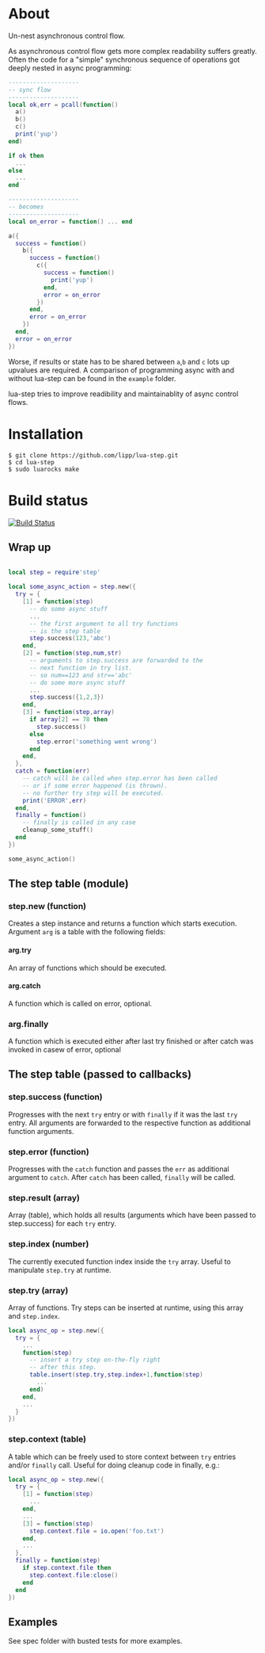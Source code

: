 # About

Un-nest asynchronous control flow.

As asynchronous control flow gets more complex readability suffers
greatly. Often the code for a "simple" synchronous sequence of operations got
deeply nested in async programming:

```lua
--------------------
-- sync flow
--------------------
local ok,err = pcall(function()
  a()
  b()
  c()
  print('yup')
end)

if ok then
  ...
else
  ...
end

--------------------
-- becomes
--------------------
local on_error = function() ... end

a({
  success = function()
    b({
      success = function()
        c({
          success = function()
            print('yup')
          end,
          error = on_error
        })
      end,
      error = on_error
    })
  end,
  error = on_error
})
```

Worse, if results or state has to be shared between `a`,`b` and `c`
lots up upvalues are required. A comparison of programming async with
and without lua-step can be found in the `example` folder.

lua-step tries to improve readibility and maintainablity of async
control flows.


# Installation

    $ git clone https://github.com/lipp/lua-step.git
    $ cd lua-step
    $ sudo luarocks make

# Build status

[![Build Status](https://travis-ci.org/lipp/lua-step.png?branch=master)](https://travis-ci.org/lipp/lua-step/builds)

## Wrap up

```lua

local step = require'step'

local some_async_action = step.new({
  try = {
    [1] = function(step)
      -- do some async stuff
	  ...
	  -- the first argument to all try functions
	  -- is the step table
      step.success(123,'abc')
    end,
    [2] = function(step,num,str)
      -- arguments to step.success are forwarded to the 
	  -- next function in try list.
      -- so num==123 and str=='abc' 
      -- do some more async stuff
	  ...
	  step.success({1,2,3})
    end,
    [3] = function(step,array)
	  if array[2] == 78 then
	    step.success()
	  else
	    step.error('something went wrong')
	  end
    end,
  },
  catch = function(err)
    -- catch will be called when step.error has been called
	-- or if some error happened (is thrown).
	-- no further try step will be executed.
	print('ERROR',err)
  end,
  finally = function()
    -- finally is called in any case
	cleanup_some_stuff()
  end
})

some_async_action()
```

## The step table (module)

### step.new (function)

Creates a step instance and returns a function which starts execution. Argument `arg` is a table with the following fields:

#### arg.try

An array of functions which should be executed.

#### arg.catch

A function which is called on error, optional.

### arg.finally

A function which is executed either after last try finished or after catch was invoked in casew of error, optional


## The step table (passed to callbacks)

### step.success (function)

Progresses with the next `try` entry or with `finally` if it was the last `try` entry.
All arguments are forwarded to the respective function as additional function arguments.

### step.error (function)

Progresses with the `catch` function and passes the `err` as additional argument to `catch`.
After `catch` has been called, `finally` will be called.

### step.result (array)

Array (table), which holds all results (arguments which have been passed to step.success) for each `try` entry.

### step.index (number)

The currently executed function index inside the `try` array. Useful to manipulate `step.try` at runtime.

### step.try (array)

Array of functions. Try steps can be inserted at runtime, using this array and `step.index`.

```lua
local async_op = step.new({
  try = {
	...
    function(step)
	  -- insert a try step on-the-fly right
	  -- after this step.
	  table.insert(step.try,step.index+1,function(step)
	    ...
	  end)
	end,
    ...
  }
})
```

### step.context (table)

A table which can be freely used to store context between `try` entries and/or `finally` call. Useful for doing cleanup
code in finally, e.g.:

```lua
local async_op = step.new({
  try = {
    [1] = function(step)
	  ...
	end,
    ...
    [3] = function(step)
	  step.context.file = io.open('foo.txt')
	end,
	...
  },
  finally = function(step)
    if step.context.file then
	  step.context.file:close()
    end
  end
})
```

## Examples

See spec folder with busted tests for more examples.
